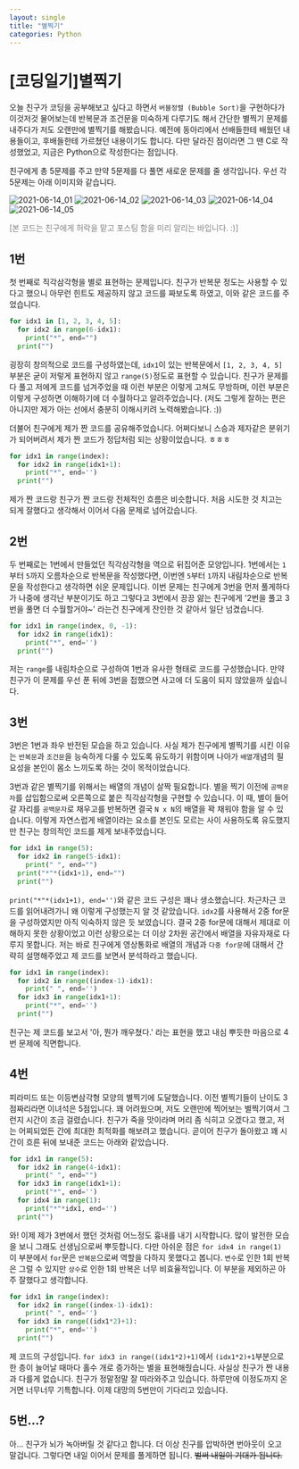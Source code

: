 ```yaml
---
layout: single
title: "별찍기"
categories: Python
---
```


# [코딩일기]별찍기

오늘 친구가 코딩을 공부해보고 싶다고 하면서 `버블정렬 (Bubble Sort)`을 구현하다가 이것저것 물어보는데 반복문과 조건문을 미숙하게 다루기도 해서 간단한 별찍기 문제를 내주다가 저도 오랜만에 별찍기를 해봤습니다.
예전에 동아리에서 선배들한테 배웠던 내용들이고, 후배들한테 가르쳤던 내용이기도 합니다. 다만 달라진 점이라면 그 땐 C로 작성했었고, 지금은 Python으로 작성한다는 점입니다.

친구에게 총 5문제를 주고 만약 5문제를 다 풀면 새로운 문제를 줄 생각입니다. 우선 각 5문제는 아래 이미지와 같습니다.

![2021-06-14_01](https://user-images.githubusercontent.com/39876295/121870164-b814c480-cd3d-11eb-8b1e-add6ab8686f9.png) ![2021-06-14_02](https://user-images.githubusercontent.com/39876295/121870088-a8957b80-cd3d-11eb-8365-019012c459bd.png) ![2021-06-14_03](https://user-images.githubusercontent.com/39876295/121870184-bea33c00-cd3d-11eb-9a40-80ef782b14a3.png) ![2021-06-14_04](https://user-images.githubusercontent.com/39876295/121870205-c4008680-cd3d-11eb-93f0-c59185b412b1.png) ![2021-06-14_05](https://user-images.githubusercontent.com/39876295/121870225-c8c53a80-cd3d-11eb-9ef6-f0789e66f282.png)

<span style='color:grey'>[본 코드는 친구에게 허락을 맡고 포스팅 함을 미리 알리는 바입니다. :)]</span>

## 1번
첫 번째로 직각삼각형을 별로 표현하는 문제입니다. 친구가 반복문 정도는 사용할 수 있다고 했으니 아무런 힌트도 제공하지 않고 코드를 짜보도록 하였고, 이와 같은 코드를 주었습니다.

```Python
for idx1 in [1, 2, 3, 4, 5]:
  for idx2 in range(6-idx1):
    print("*", end="")
  print("")
```
굉장히 창의적으로 코드를 구성하였는데, `idx1`이 있는 반복문에서 `[1, 2, 3, 4, 5]` 부분은 굳이 저렇게 표현하지 않고 `range(5)`정도로 표현할 수 있습니다. 친구가 문제를 다 풀고 저에게 코드를 넘겨주었을 때 이런 부분은 이렇게 고쳐도 무방하며, 이런 부분은 이렇게 구성하면 이해하기에 더 수월하다고 알려주었습니다. (저도 그렇게 잘하는 편은 아니지만 제가 아는 선에서 충분히 이해시키려 노력해봤습니다. :))

더불어 친구에게 제가 짠 코드를 공유해주었습니다. 어쩌다보니 스승과 제자같은 분위기가 되어버려서 제가 짠 코드가 정답처럼 되는 상황이었습니다. ㅎㅎㅎ

```Python
for idx1 in range(index):
  for idx2 in range(idx1+1):
    print("*", end='')
  print("")
```
제가 짠 코드랑 친구가 짠 코드랑 전체적인 흐름은 비슷합니다. 처음 시도한 것 치고는 되게 잘했다고 생각해서 이어서 다음 문제로 넘어갔습니다.

## 2번
두 번째로는 1번에서 만들었던 직각삼각형을 역으로 뒤집어준 모양입니다. 1번에서는 `1`부터 `5`까지 오름차순으로 반복문을 작성했다면, 이번엔 `5`부터 `1`까지 내림차순으로 반복문을 작성한다고 생각하면 쉬운 문제입니다.
이번 문제는 친구에게 3번을 먼저 풀게하다가 나중에 생각난 부분이기도 하고 그렇다고 3번에서 끙끙 앓는 친구에게 '2번을 풀고 3번을 풀면 더 수월할거야~' 라는건 친구에게 잔인한 것 같아서 일단 넘겼습니다.
```Python
for idx1 in range(index, 0, -1):
  for idx2 in range(idx1):
    print("*", end='')
  print("")
```
저는 `range`를 내림차순으로 구성하여 1번과 유사한 형태로 코드를 구성했습니다. 만약 친구가 이 문제를 우선 푼 뒤에 3번을 접했으면 사고에 더 도움이 되지 않았을까 싶습니다.

## 3번
3번은 1번과 좌우 반전된 모습을 하고 있습니다.
사실 제가 친구에게 별찍기를 시킨 이유는 `반복문`과 `조건문`을 능숙하게 다룰 수 있도록 유도하기 위함이며 나아가 `배열`개념의 필요성을 본인이 몸소 느끼도록 하는 것이 목적이었습니다.

3번과 같은 별찍기를 위해서는 배열의 개념이 살짝 필요합니다. 별을 찍기 이전에 `공백문자`를 삽입함으로써 오른쪽으로 붙은 직각삼각형을 구현할 수 있습니다. 이 때, 별이 들어갈 자리를 `공백문자`로 채우고를 반복하면 결국 `N x N`의 배열을 꽉 채워야 함을 알 수 있습니다. 이렇게 자연스럽게 배열이라는 요소를 본인도 모르는 사이 사용하도록 유도했지만 친구는 창의적인 코드를 제게 보내주었습니다.

```Python
for idx1 in range(5):
  for idx2 in range(5-idx1):
    print(" ", end="")
  print("*"*(idx1+1), end="")    
  print("")
```
`print("*"*(idx1+1), end='')`와 같은 코드 구성은 꽤나 생소했습니다. 차근차근 코드를 읽어내려가니 왜 이렇게 구성했는지 알 것 같았습니다. `idx2`를 사용해서 2중 for문을 구성하였지만 아직 익숙하지 않은 듯 보였습니다. 결국 2중 for문에 대해서 제대로 이해하지 못한 상황이었고 이런 상황으로는 더 이상 2차원 공간에서 배열을 자유자재로 다루지 못합니다.
저는 바로 친구에게 영상통화로 배열의 개념과 `다중 for문`에 대해서 간략히 설명해주었고 제 코드를 보면서 분석하라고 했습니다.

```Python
for idx1 in range(index):
  for idx2 in range((index-1)-idx1):
    print(" ", end='')
  for idx3 in range(idx1+1):
    print("*", end='')
  print("")
```

친구는 제 코드를 보고서 '아, 뭔가 깨우쳤다.' 라는 표현을 했고 내심 뿌듯한 마음으로 4번 문제에 직면합니다.

## 4번
피라미드 또는 이등변삼각형 모양의 별찍기에 도달했습니다. 이전 별찍기들이 난이도 3점짜리라면 이녀석은 5점입니다. 꽤 어려웠으며, 저도 오랜만에 찍어보는 별찍기여서 그런지 시간이 조금 걸렸습니다. 친구가 죽을 맛이라며 머리 좀 식히고 오겠다고 했고, 저는 어찌되었든 간에 최대한 최적화를 해보려고 했습니다. 곧이어 친구가 돌아왔고 꽤 시간이 흐른 뒤에 보내준 코드는 아래와 같았습니다.

```Python
for idx1 in range(5):
  for idx2 in range(4-idx1):
    print(" ", end="")
  for idx3 in range(idx1+1):
    print("*", end='')
  for idx4 in range(1):
    print("*"*idx1, end='')
  print("")
```
와! 이제 제가 3번에서 했던 것처럼 어느정도 흉내를 내기 시작합니다. 많이 발전한 모습을 보니 그래도 선생님으로써 뿌듯합니다. 다만 아쉬운 점은 `for idx4 in range(1)` 이 부분에서 `for`문은 `반복문`으로써 역할을 다하지 못했다고 봅니다. `변수`로 인한 1회 반복은 그럴 수 있지만 `상수`로 인한 1회 반복은 너무 비효율적입니다. 이 부분을 제외하곤 아주 잘했다고 생각합니다.

```Python
for idx1 in range(index):
  for idx2 in range((index-1)-idx1):
    print(" ", end='')
  for idx3 in range((idx1*2)+1):
    print("*", end='')
  print("")
```
제 코드의 구성입니다. `for idx3 in range((idx1*2)+1)`에서 `(idx1*2)+1`부분으로 한 층이 늘어날 때마다 홀수 개로 증가하는 별을 표현해줬습니다.
사실상 친구가 짠 내용과 다를게 없습니다. 친구가 정말정말 잘 따라와주고 있습니다. 하루만에 이정도까지 온거면 너무너무 기특합니다. 이제 대망의 5번만이 기다리고 있습니다.

## 5번...?
아... 친구가 뇌가 녹아버릴 것 같다고 합니다. 더 이상 친구를 압박하면 번아웃이 오고 말겁니다. 그렇다면 내일 이어서 문제를 풀게하면 됩니다. ~~벌써 내일이 기대가 됩니다.~~
